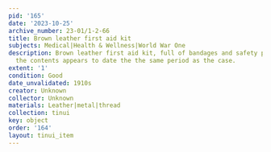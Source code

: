 ```yaml
---
pid: '165'
date: '2023-10-25'
archive_number: 23-01/1-2-66
title: Brown leather first aid kit
subjects: Medical|Health & Wellness|World War One
description: Brown leather first aid kit, full of bandages and safety pins, much of
  the contents appears to date the the same period as the case.
extent: '1'
condition: Good
date_unvalidated: 1910s
creator: Unknown
collector: Unknown
materials: Leather|metal|thread
collection: tinui
key: object
order: '164'
layout: tinui_item
---
```

